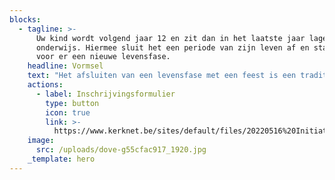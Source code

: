 ```yaml
---
blocks:
  - tagline: >-
      Uw kind wordt volgend jaar 12 en zit dan in het laatste jaar lager
      onderwijs. Hiermee sluit het een periode van zijn leven af en staat het
      voor er een nieuwe levensfase.
    headline: Vormsel
    text: "Het afsluiten van een levensfase met een feest is een traditie. Voor een 12-jarige is dit feest een belangrijk gebeuren en voor u, als ouders, een dag om voor hen onvergetelijk te maken. Christelijk gelovige ouders kiezen daarbij voor het Vormsel.&#x20;\n\nIndien u ervoor kiest om dit feest ter gelegenheid van het Vormsel te doen, houdt dit, zowel voor u als voor uw kind, bepaalde consequenties in.\n\nHet Vormsel is een sacrament. Door de zalving met Chrisma ontvangen de vormelingen de kracht van Gods Geest om als gelovige christenen in het leven te staan. De catechese, in voorbereiding op het Vormsel, geeft de kinderen meer inzicht in de boodschap van Christus en in de christelijke waarden.\n\nHet vraagt heel wat inspanning om de catechesemomenten aantrekkelijk en leeftijd betrokken te maken. Veel vormelingen hebben deugd aan deze voorbereiding. Helaas zijn er ieder jaar ook kinderen die weinig of geen interesse voor die bijeenkomsten kunnen opbrengen. Vandaar onze oproep: laat uw kinderen alleen deelnemen aan de vormselcatechese indien zij en ook u daar zelf achter kunnen staan. Ouders en kinderen die kiezen voor het Vormsel\_en voor een degelijke voorbereiding op dit gebeuren, kunnen een aanvraagformulier hiervoor indienen.\n\nVoor geïnteresseerden houden we een infoavond waarbij de aandacht uitgaat naar de waarden van dit sacrament en aan het engagement dat gevraagd wordt van de kinderen en hun ouders.\n\nDe data van deze infoavonden worden u na het insturen van de aanvraag tot het Vormsel meegedeeld.\n"
    actions:
      - label: Inschrijvingsformulier
        type: button
        icon: true
        link: >-
          https://www.kerknet.be/sites/default/files/20220516%20Initiatiesacramenten%20bijgewerkt%20formulier.pdf
    image:
      src: /uploads/dove-g55cfac917_1920.jpg
    _template: hero
---
```


